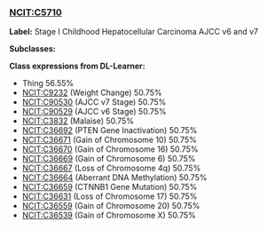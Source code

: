 
### [NCIT:C5710](http://purl.obolibrary.org/obo/NCIT_C5710)
**Label:** Stage I Childhood Hepatocellular Carcinoma AJCC v6 and v7

**Subclasses:** 

**Class expressions from DL-Learner:**

- Thing 56.55%
- [NCIT:C9232](http://purl.obolibrary.org/obo/NCIT_C9232) (Weight Change) 50.75%
- [NCIT:C90530](http://purl.obolibrary.org/obo/NCIT_C90530) (AJCC v7 Stage) 50.75%
- [NCIT:C90529](http://purl.obolibrary.org/obo/NCIT_C90529) (AJCC v6 Stage) 50.75%
- [NCIT:C3832](http://purl.obolibrary.org/obo/NCIT_C3832) (Malaise) 50.75%
- [NCIT:C36692](http://purl.obolibrary.org/obo/NCIT_C36692) (PTEN Gene Inactivation) 50.75%
- [NCIT:C36671](http://purl.obolibrary.org/obo/NCIT_C36671) (Gain of Chromosome 10) 50.75%
- [NCIT:C36670](http://purl.obolibrary.org/obo/NCIT_C36670) (Gain of Chromosome 16) 50.75%
- [NCIT:C36669](http://purl.obolibrary.org/obo/NCIT_C36669) (Gain of Chromosome 6) 50.75%
- [NCIT:C36667](http://purl.obolibrary.org/obo/NCIT_C36667) (Loss of Chromosome 4q) 50.75%
- [NCIT:C36664](http://purl.obolibrary.org/obo/NCIT_C36664) (Aberrant DNA Methylation) 50.75%
- [NCIT:C36659](http://purl.obolibrary.org/obo/NCIT_C36659) (CTNNB1 Gene Mutation) 50.75%
- [NCIT:C36631](http://purl.obolibrary.org/obo/NCIT_C36631) (Loss of Chromosome 17) 50.75%
- [NCIT:C36559](http://purl.obolibrary.org/obo/NCIT_C36559) (Gain of Chromosome 20) 50.75%
- [NCIT:C36539](http://purl.obolibrary.org/obo/NCIT_C36539) (Gain of Chromosome X) 50.75%


